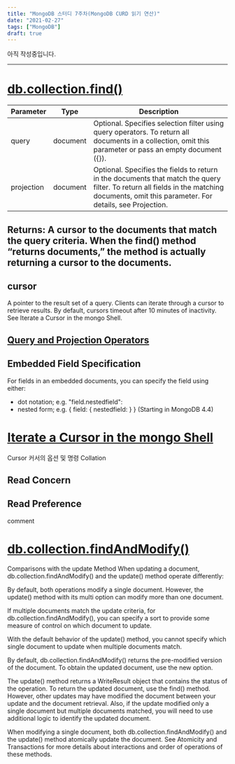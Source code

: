 ```yaml
---
title: "MongoDB 스터디 7주차(MongoDB CURD 읽기 연산)"
date: "2021-02-27"
tags: ["MongoDB"]
draft: true
---
```


아직 작성중입니다.

---

# [db.collection.find()](https://docs.mongodb.com/manual/reference/method/db.collection.find/)


|Parameter|Type|Description|
|---|---|---|
|query|document|Optional. Specifies selection filter using query operators. To return all documents in a collection, omit this parameter or pass an empty document ({}).|
|projection|document|Optional. Specifies the fields to return in the documents that match the query filter. To return all fields in the matching documents, omit this parameter. For details, see Projection.|


## Returns:	A cursor to the documents that match the query criteria. When the find() method “returns documents,” the method is actually returning a cursor to the documents.

## cursor
A pointer to the result set of a query. Clients can iterate through a cursor to retrieve results. By default, cursors timeout after 10 minutes of inactivity. See Iterate a Cursor in the mongo Shell.

## [Query and Projection Operators](https://docs.mongodb.com/manual/reference/operator/query/)

## Embedded Field Specification
For fields in an embedded documents, you can specify the field using either:

- dot notation; e.g. "field.nestedfield": <value>
- nested form; e.g. { field: { nestedfield: <value> } } (Starting in MongoDB 4.4)

# [Iterate a Cursor in the mongo Shell](https://docs.mongodb.com/manual/tutorial/iterate-a-cursor/#read-operations-cursors)

Cursor
커서의 옵션 및 명령
Collation

## Read Concern
## Read Preference
comment

# [db.collection.findAndModify()](https://docs.mongodb.com/manual/reference/method/db.collection.findAndModify/)

Comparisons with the update Method
When updating a document, db.collection.findAndModify() and the update() method operate differently:

By default, both operations modify a single document. However, the update() method with its multi option can modify more than one document.

If multiple documents match the update criteria, for db.collection.findAndModify(), you can specify a sort to provide some measure of control on which document to update.

With the default behavior of the update() method, you cannot specify which single document to update when multiple documents match.

By default, db.collection.findAndModify() returns the pre-modified version of the document. To obtain the updated document, use the new option.

The update() method returns a WriteResult object that contains the status of the operation. To return the updated document, use the find() method. However, other updates may have modified the document between your update and the document retrieval. Also, if the update modified only a single document but multiple documents matched, you will need to use additional logic to identify the updated document.

When modifying a single document, both db.collection.findAndModify() and the update() method atomically update the document. See Atomicity and Transactions for more details about interactions and order of operations of these methods.